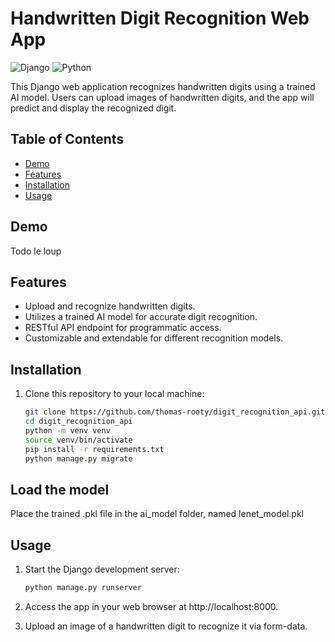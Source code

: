 # Handwritten Digit Recognition Web App

![Django](https://img.shields.io/badge/Django-3.2-green.svg)
![Python](https://img.shields.io/badge/Python-3.8-blue.svg)

This Django web application recognizes handwritten digits using a trained AI model. Users can upload images of handwritten digits, and the app will predict and display the recognized digit.

## Table of Contents

- [Demo](#demo)
- [Features](#features)
- [Installation](#installation)
- [Usage](#usage)

## Demo

Todo le loup

## Features

- Upload and recognize handwritten digits.
- Utilizes a trained AI model for accurate digit recognition.
- RESTful API endpoint for programmatic access.
- Customizable and extendable for different recognition models.

## Installation

1. Clone this repository to your local machine:

   ```bash
   git clone https://github.com/thomas-rooty/digit_recognition_api.git
   cd digit_recognition_api
   python -m venv venv
   source venv/bin/activate
   pip install -r requirements.txt
   python manage.py migrate
   ```
   
## Load the model

Place the trained .pkl file in the ai_model folder, named lenet_model.pkl
   
## Usage

1. Start the Django development server:

   ```bash
   python manage.py runserver
   ```
   
2. Access the app in your web browser at http://localhost:8000.
3. Upload an image of a handwritten digit to recognize it via form-data.
